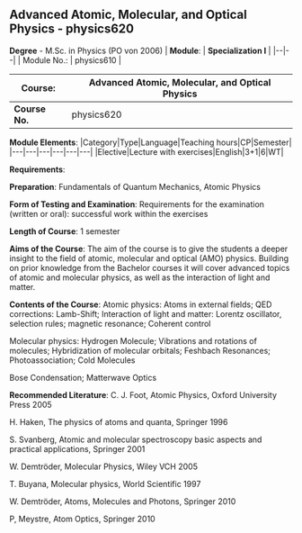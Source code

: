## Advanced Atomic, Molecular, and Optical Physics - physics620

**Degree** - M.Sc. in Physics (PO von 2006)
| **Module**: | **Specialization I** |
|--|--|
| Module No.: | physics610 |

| **Course**: | Advanced Atomic, Molecular, and Optical Physics |
|------|------|
| **Course No.** | physics620 |

**Module Elements**:
|Category|Type|Language|Teaching hours|CP|Semester|
|---|---|---|---|---|---|
|Elective|Lecture with exercises|English|3+1|6|WT|

**Requirements**:


**Preparation**:
Fundamentals of Quantum Mechanics, Atomic Physics

**Form of Testing and Examination**:
Requirements for the examination (written or oral): successful work within the exercises

**Length of Course**:
1 semester

**Aims of the Course**:
The aim of the course is to give the students a deeper insight to the field of atomic, molecular and optical (AMO) physics. Building on prior knowledge from the Bachelor courses it will cover advanced topics of atomic and molecular physics, as well as the interaction of light and matter.

**Contents of the Course**:
Atomic physics: Atoms in external fields; QED corrections: Lamb-Shift; Interaction of light and matter: Lorentz oscillator, selection rules; magnetic resonance; Coherent control



Molecular physics: Hydrogen Molecule; Vibrations and rotations of molecules; Hybridization of molecular orbitals; Feshbach Resonances; Photoassociation; Cold Molecules



Bose Condensation; Matterwave Optics

**Recommended Literature**:
C. J. Foot, Atomic Physics, Oxford University Press 2005

H. Haken, The physics of atoms and quanta, Springer 1996

S. Svanberg, Atomic and molecular spectroscopy basic aspects and practical applications, Springer 2001

W. Demtröder, Molecular Physics, Wiley VCH 2005

T. Buyana, Molecular physics, World Scientific 1997

W. Demtröder, Atoms, Molecules and Photons, Springer 2010

P, Meystre, Atom Optics, Springer 2010


